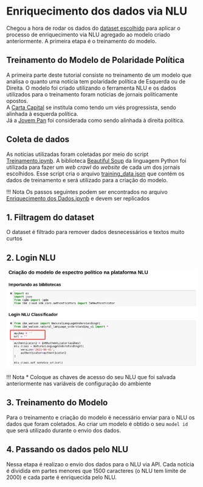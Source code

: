 # Enriquecimento dos dados via NLU
Chegou a hora de rodar os dados do [dataset escolhido](https://www.kaggle.com/marlesson/news-of-the-site-folhauol) para aplicar o processo de enriquecimento via NLU agregado ao modelo criado anteriormente. A primeira etapa é o treinamento do modelo.

## Treinamento do Modelo de Polaridade Política

A primeira parte deste tutorial consiste no treinamento de um modelo que analisa o quanto uma notícia tem polaridade política de Esquerda ou de Direita. 
O modelo foi criado utilizando o ferramenta NLU e os dados utilizados para o treinamento foram notícias de jornais políticamente opostos.  
A [Carta Capital](https://cartacapital.com.br) se institula como tendo um viés progressista, sendo alinhada à esquerda política.  
Já a [Jovem Pan](https://jovempan.com.br) foi considerada como sendo alinhada à direita política. 

## Coleta de dados
As notícias utilizadas foram coletadas por meio do script [Treinamento.ipynb](https://github.com/Insper/pfe_ibm_2021_2/blob/main/scripts/Treinamento.ipynb). A biblioteca [Beautiful Soup](https://www.crummy.com/software/BeautifulSoup/bs4/doc/) da linguagem Python foi utilizada para fazer um *web crawl* do *website* de cada um dos jornais escolhidos.
Esse script cria o arquivo [training_data.json](https://github.com/Insper/pfe_ibm_2021_2/blob/main/scripts/training_data.json) que contém os dados de treinamento e será utilizado para a criação do modelo.

!!! Nota
    Os passos seguintes podem ser encontrados no arquivo [Enriquecimento dos Dados.ipynb](https://github.com/Insper/pfe_ibm_2021_2/blob/main/scripts/Enriquecimento%20dos%20Dados.ipynb) e devem ser replicados

## 1. Filtragem do dataset
O dataset é filtrado para remover dados desnecessários e textos muito curtos

## 2. Login NLU

![](imagens/modelo-01.png)

!!! Nota
    * Coloque as chaves de acesso do seu NLU que foi salvada anteriormente nas variáveis de configuração do ambiente 

## 3. Treinamento do Modelo
Para o treinamento e criação do modelo é necessário enviar para o NLU os dados que foram coletados. Ao criar um modelo é obtido o seu `model id` que será utilizado durante o envio dos dados.

## 4. Passando os dados pelo NLU
Nessa etapa é realizao o envio dos dados para o NLU via API. Cada notícia é dividida em partes menores que 1500 caracteres (o NLU tem limite de 2000) e cada parte é enriquecida pelo NLU. 




